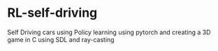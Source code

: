 # RL-self-driving
Self Driving cars using Policy learning using pytorch and creating a 3D game in C using SDL and ray-casting
